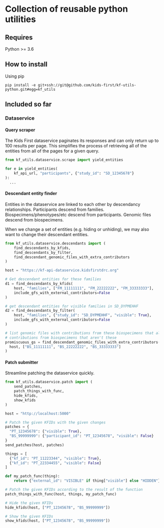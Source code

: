 # Collection of reusable python utilities

## Requires

Python >= 3.6

## How to install

Using pip

`pip install -e git+ssh://git@github.com/kids-first/kf-utils-python.git#egg=kf_utils`

## Included so far

### Dataservice

#### Query scraper

The Kids First dataservice paginates its responses and can only return up
to 100 results per page. This simplifies the process of retrieving all
of the entities from all of the pages for a given query.

```Python
from kf_utils.dataservice.scrape import yield_entities

for e in yield_entities(
    kf_api_url, "participants", {"study_id": "SD_12345678"}
):
  ...
```

#### Descendant entity finder

Entities in the dataservice are linked to each other by descendancy
relationships. Participants descend from families. Biospecimens/phenotypes/etc
descend from participants. Genomic files descend from biospecimens.

When we change a set of entities (e.g. hiding or unhiding), we may also want to
change their descendant entities.

```Python
from kf_utils.dataservice.descendants import (
    find_descendants_by_kfids,
    find_descendants_by_filter,
    find_descendant_genomic_files_with_extra_contributors
)

host = "https://kf-api-dataservice.kidsfirstdrc.org"

# Get descendant entities for these families
d1 = find_descendants_by_kfids(
    host, "families", ["FM_11111111", "FM_22222222", "FM_33333333"],
    include_gfs_with_external_contributors=False
)
```

```Python
# get descendant entities for visible families in SD_DYPMEHHF
d2 = find_descendants_by_filter(
    host, "families", {"study_id": "SD_DYPMEHHF", "visible": True},
    include_gfs_with_external_contributors=False
)
```

```Python
# list genomic files with contributions from these biospecimens that also have 
# contributions from biospecimens that aren't these
promiscuous_gs = find_descendant_genomic_files_with_extra_contributors(
  host, ["BS_11111111", "BS_22222222", "BS_33333333"]
)
```

#### Patch submitter

Streamline patching the dataservice quickly.

```Python
from kf_utils.dataservice.patch import (
    send_patches,
    patch_things_with_func,
    hide_kfids,
    show_kfids
)

host = "http://localhost:5000"

# Patch the given KFIDs with the given changes
patches = {
  "PT_12345678": {"visible": True},
  "BS_99999999": {"participant_id": "PT_12345678", "visible": False}
}
send_patches(host, patches)
```

```Python
things = [
  {"kf_id": "PT_11223344", "visible": True},
  {"kf_id": "PT_22334455", "visible": False}
]

def my_patch_func(thing):
    return {"external_id": "VISIBLE" if thing["visible"] else "HIDDEN"}

# Patch the given KFIDs according to the result of the function
patch_things_with_func(host, things, my_patch_func)
```

```Python
# Hide the given KFIDs
hide_kfids(host, ["PT_12345678", "BS_99999999"])
```

```Python
# Show the given KFIDs
show_kfids(host, ["PT_12345678", "BS_99999999"])
```
